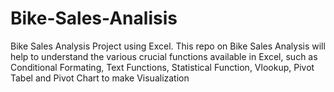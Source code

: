 # Bike-Sales-Analisis
Bike Sales Analysis Project using Excel. This repo on Bike Sales Analysis will help to understand the various crucial functions available in Excel, such as Conditional Formating, Text Functions, Statistical Function, Vlookup, Pivot Tabel and Pivot Chart to make Visualization
